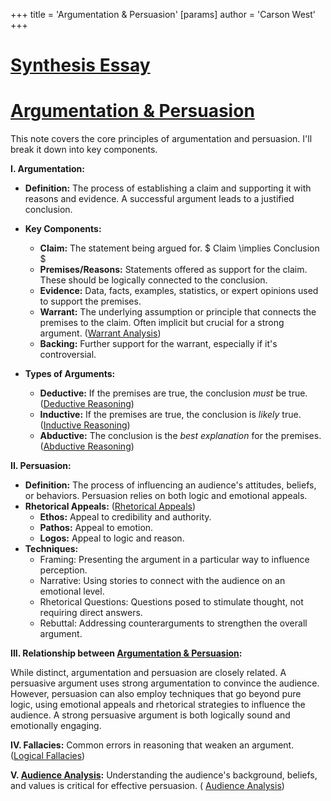 +++
 title = 'Argumentation & Persuasion'
[params]
	author = 'Carson West'
+++
# [Synthesis Essay](./../synthesis-essay/)
# [Argumentation & Persuasion](./../argumentation-&-persuasion/)

This note covers the core principles of argumentation and persuasion.  I'll break it down into key components.

**I.  Argumentation:**

* **Definition:**  The process of establishing a claim and supporting it with reasons and evidence.  A successful argument leads to a justified conclusion.
* **Key Components:**
    * **Claim:** The statement being argued for.   $ Claim \implies Conclusion $ 
    * **Premises/Reasons:** Statements offered as support for the claim.  These should be logically connected to the conclusion.
    * **Evidence:**  Data, facts, examples, statistics, or expert opinions used to support the premises.
    * **Warrant:** The underlying assumption or principle that connects the premises to the claim.  Often implicit but crucial for a strong argument.  ([Warrant Analysis](./../warrant-analysis/))
    * **Backing:**  Further support for the warrant, especially if it's controversial.

* **Types of Arguments:**
    * **Deductive:**  If the premises are true, the conclusion *must* be true. ([Deductive Reasoning](./../deductive-reasoning/))
    * **Inductive:**  If the premises are true, the conclusion is *likely* true. ([Inductive Reasoning](./../inductive-reasoning/))
    * **Abductive:**  The conclusion is the *best explanation* for the premises. ([Abductive Reasoning](./../abductive-reasoning/))


**II. Persuasion:**

* **Definition:** The process of influencing an audience's attitudes, beliefs, or behaviors. Persuasion relies on both logic and emotional appeals.
* **Rhetorical Appeals:** ([Rhetorical Appeals](./../rhetorical-appeals/))
    * **Ethos:**  Appeal to credibility and authority.
    * **Pathos:** Appeal to emotion.
    * **Logos:** Appeal to logic and reason.
* **Techniques:**
    * Framing: Presenting the argument in a particular way to influence perception.
    * Narrative:  Using stories to connect with the audience on an emotional level.
    * Rhetorical Questions: Questions posed to stimulate thought, not requiring direct answers.
    * Rebuttal: Addressing counterarguments to strengthen the overall argument.


**III.  Relationship between [Argumentation & Persuasion](./../argumentation-&-persuasion/):**

While distinct, argumentation and persuasion are closely related.  A persuasive argument uses strong argumentation to convince the audience.  However, persuasion can also employ techniques that go beyond pure logic, using emotional appeals and rhetorical strategies to influence the audience.  A strong persuasive argument is both logically sound and emotionally engaging.


**IV.  Fallacies:**  Common errors in reasoning that weaken an argument. ([Logical Fallacies](./../logical-fallacies/))


**V.  [Audience Analysis](./../audience-analysis/):** Understanding the audience's background, beliefs, and values is critical for effective persuasion.  ( [Audience Analysis](./../audience-analysis/))
